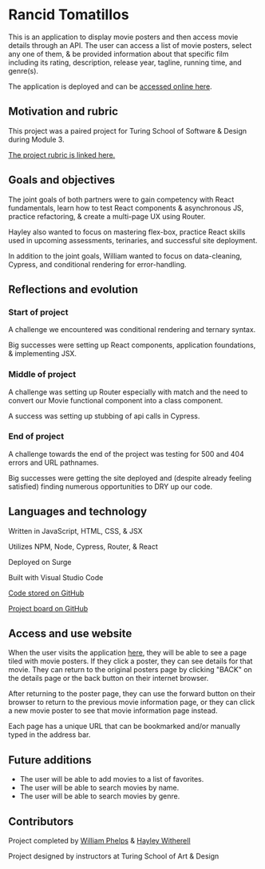 # Rancid Tomatillos

This is an application to display movie posters and then access movie details through an API. The user can access a list of movie posters, select any one of them, & be provided information about that specific film including its rating, description, release year, tagline, running time, and genre(s).

The application is deployed and can be [accessed online here](https://rottentomatillos.surge.sh/).

## Motivation and rubric

This project was a paired project for Turing School of Software & Design during Module 3.

[The project rubric is linked here.](https://frontend.turing.edu/projects/module-3/rancid-tomatillos-v3.html)

## Goals and objectives

The joint goals of both partners were to gain competency with React fundamentals, learn how to test React components & asynchronous JS, practice refactoring, & create a multi-page UX using Router.

Hayley also wanted to focus on mastering flex-box, practice React skills used in upcoming assessments, terinaries, and successful site deployment.

In addition to the joint goals, William wanted to focus on data-cleaning, Cypress, and conditional rendering for error-handling.

## Reflections and evolution

### Start of project

A challenge we encountered was conditional rendering and ternary syntax.

Big successes were setting up React components, application foundations, & implementing JSX.

### Middle of project

A challenge was setting up Router especially with match and the need to convert our Movie functional component into a class component.

A success was setting up stubbing of api calls in Cypress.

### End of project

A challenge towards the end of the project was testing for 500 and 404 errors and URL pathnames.

Big successes were getting the site deployed and (despite already feeling satisfied) finding numerous opportunities to DRY up our code.

## Languages and technology

Written in JavaScript, HTML, CSS, & JSX

Utilizes NPM, Node, Cypress, Router, & React

Deployed on Surge

Built with Visual Studio Code

[Code stored on GitHub](https://github.com/williamphelps13/rancid-tomatillos)

[Project board on GitHub](https://github.com/williamphelps13/rancid-tomatillos/projects/1) 

## Access and use website

When the user visits the application [here](https://rottentomatillos.surge.sh/), they will be able to see a page tiled with movie posters. If they click a poster, they can see details for that movie. They can return to the original posters page by clicking "BACK" on the details page or the back button on their internet browser.

After returning to the poster page, they can use the forward button on their browser to return to the previous movie information page, or they can click a new movie poster to see that movie information page instead.

Each page has a unique URL that can be bookmarked and/or manually typed in the address bar.

<!-- ## GIF

![rancid tomatillos gif](./src/images/rancid.gif)  -->

## Future additions

* The user will be able to add movies to a list of favorites.
* The user will be able to search movies by name.
* The user will be able to search movies by genre.

## Contributors

Project completed by [William Phelps](https://github.com/williamphelps13) & [Hayley Witherell](https://github.com/hayleyw7)

Project designed by instructors at Turing School of Art & Design

